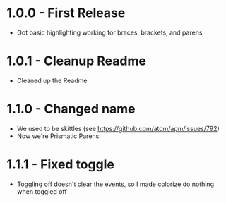 # 1.0.0 - First Release
* Got basic highlighting working for braces, brackets, and parens

# 1.0.1 - Cleanup Readme
* Cleaned up the Readme

# 1.1.0 - Changed name
* We used to be skittles (see https://github.com/atom/apm/issues/792)
* Now we're Prismatic Parens

# 1.1.1 - Fixed toggle
* Toggling off doesn't clear the events, so I made colorize do nothing when toggled off
